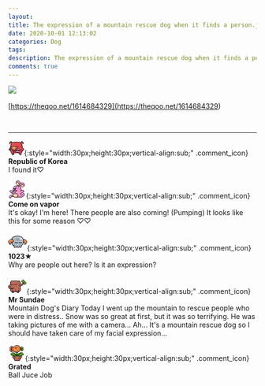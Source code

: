 ```yaml
---
layout: 
title: The expression of a mountain rescue dog when it finds a person.jpg
date: 2020-10-01 12:13:02
categories: Dog
tags: 
description: The expression of a mountain rescue dog when it finds a person.jpg
comments: true
---
```


![](https://blog.kakaocdn.net/dn/da7lyQ/btqJVOifRw3/wVFbdXtRDjBXFxJRahXAa1/img.jpg)

[https://theqoo.net/1614684329](<https://theqoo.net/1614684329>)

​

* * *

![comment](/assets/character/pig.png){:style="width:30px;height:30px;vertical-align:sub;" .comment_icon} **Republic of Korea**  
I found it♡   
  
![comment](/assets/character/bunny.png){:style="width:30px;height:30px;vertical-align:sub;" .comment_icon} **Come on vapor**  
It's okay! I'm here! There people are also coming! (Pumping) It looks like this for some reason ♡♡   
  
![comment](/assets/character/skull.png){:style="width:30px;height:30px;vertical-align:sub;" .comment_icon} **1023★**  
Why are people out here? Is it an expression?  
  
![comment](/assets/character/trunk.png){:style="width:30px;height:30px;vertical-align:sub;" .comment_icon} **Mr Sundae**  
Mountain Dog's Diary Today I went up the mountain to rescue people who were in distress.. Snow was so great at first, but it was so terrifying. He was taking pictures of me with a camera... Ah... It's a mountain rescue dog so I should have taken care of my facial expression...   
  
![comment](/assets/character/plant.png){:style="width:30px;height:30px;vertical-align:sub;" .comment_icon} **Grated**  
Ball Juce Job   
  

